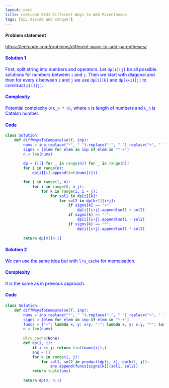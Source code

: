 ```yaml
---
layout: post
title: Leetcode 0241 Different Ways to Add Parentheses
tags: [dp, divide and conquer]
---
```


#### Problem statement

<a href="https://leetcode.com/problems/different-ways-to-add-parentheses/"> <font color = blue>https://leetcode.com/problems/different-ways-to-add-parentheses/

#### Solution 1
First, split string into numbers and operators. Let `dp[i][j]` be all possible solutions for numbers between `i` and `j`. Then we start with diagonal and then for every `k` between `i` and `j` we use `dp[i][k]` and `dp[k+1][j]` to construct `p[i][j]`. 

#### Complexity
Potential complexity `O(C_n * n)`, where `n` is length of numbers and `C_n` is Catalan number.

#### Code
```python
class Solution:
    def diffWaysToCompute(self, inp):
        nums = inp.replace("*", " ").replace("-", " ").replace("+", " ").split()
        signs = [elem for elem in inp if elem in "*-+"]
        n = len(nums)
        
        dp = [[[] for _ in range(n)] for _ in range(n)]
        for i in range(n):
            dp[i][i].append(int(nums[i]))

        for j in range(1, n):
            for i in range(0, n-j):
                for k in range(i, i + j):
                    for sol1 in dp[i][k]:
                        for sol2 in dp[k+1][i+j]:
                            if signs[k] == "+":
                                dp[i][i+j].append(sol1 + sol2) 
                            if signs[k] == "-":
                                dp[i][i+j].append(sol1 - sol2) 
                            if signs[k] == "*":
                                dp[i][i+j].append(sol1 * sol2) 
        
        return dp[0][n-1]
```

#### Solution 2
We can use the same idea but with `lru_cache` for memoisation.

#### Complexity
It is the same as in previous approach.

#### Code
```python
class Solution:
    def diffWaysToCompute(self, inp):
        nums = inp.replace("*", " ").replace("-", " ").replace("+", " ").split()
        signs = [elem for elem in inp if elem in "*-+"]
        funcs = {"+": lambda x, y: x+y, "-": lambda x, y: x-y, "*": lambda x, y: x*y}
        n = len(nums)
        
        @lru_cache(None)
        def dp(i, j):
            if i == j: return (int(nums[i]),)
            ans = []
            for k in range(i, j):
                for sol1, sol2 in product(dp(i, k), dp(k+1, j)):
                    ans.append(funcs[signs[k]](sol1, sol2))
            return tuple(ans)
        
        return dp(0, n-1)
```


